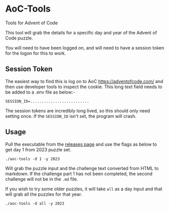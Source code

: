 # AoC-Tools
Tools for Advent of Code

This tool will grab the details for a specific day and year of the Advent of Code puzzle.

You will need to have been logged on, and will need to have a session token for the logon for this to work.

## Session Token

The easiest way to find this is log on to AoC https://adventofcode.com/ and then use developer tools to inspect the cookie. This long text field needs to be added to a .env file as below:-

```
SESSION_ID=..........................
```
The session tokens are incredibly long lived, so this should only need setting once. If the `SESSION_ID` isn't set, the program will crash.

## Usage

Pull the executable from the [releases page](https://github.com/terryt063/AoC-Tools/releases) and use the flags as below to get day 1 from 2023 puzzle set. 

```shell
./aoc-tools -d 1 -y 2023
```

Will grab the puzzle input and the challenge text converted from HTML to markdown. If the challenge part 1 has not been completed, the second challenge will not be in the `.md` file.

If you wish to try some older puzzles, it will take `all` as a day input and that will grab all the puzzles for that year.

```shell
./aoc-tools -d all -y 2023
```